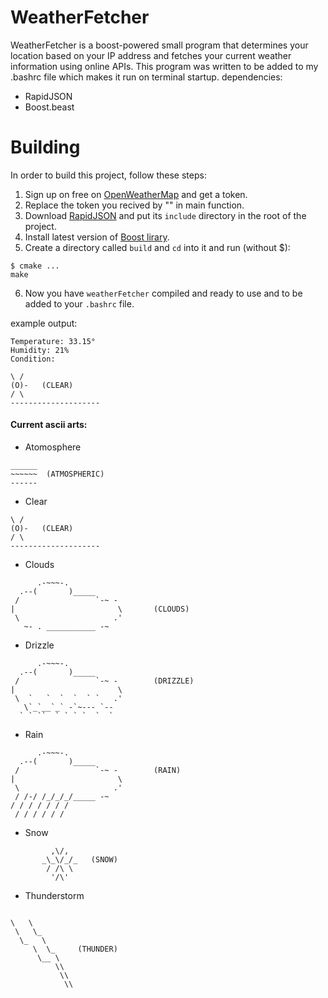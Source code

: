 # WeatherFetcher

WeatherFetcher is a boost-powered small program that determines your location based on your IP address and fetches your current weather information using online APIs. This program was written to be added to my .bashrc file which makes it run on terminal startup.
dependencies:
 - RapidJSON
 - Boost.beast
 
# Building
In order to build this project, follow these steps:
1. Sign up on free on [OpenWeatherMap](openweathermap.org/) and get a token.
2. Replace the token you recived by "<Token>" in main function.
3. Download [RapidJSON](https://github.com/Tencent/rapidjson) and put its `include` directory in the root of the project.
4. Install latest version of [Boost lirary](https://www.boost.org/).
5. Create a directory called `build` and `cd` into it and run (without $): 
```
$ cmake ...
make
```
6. Now you have `weatherFetcher` compiled and ready to use and to be added to your `.bashrc` file.

example output:

```text
Temperature: 33.15°
Humidity: 21%
Condition:

\ / 
(O)-   (CLEAR)
/ \
--------------------
```

#### Current ascii arts:
  - Atomosphere
```text
______
~~~~~~  (ATMOSPHERIC)
------   
```

  - Clear
```text
\ / 
(O)-   (CLEAR)
/ \
--------------------
```

  - Clouds
```text
      .-~~~-.
  .--(       )_____
 /                 `-~ -
|                       \       (CLOUDS)
 \                     .'
   ~- . ___________ -~
```
  - Drizzle
```text
      .-~~~-.
  .--(       )_____
 /                 `-~ -        (DRIZZLE)
|                       \
 \  `   `  `  `  ` `   .'
   \`_`__`_` -`~--- `-- 
  ` ` ``  ` ` ` `  `  `
```
  - Rain
```text
      .-~~~-.
  .--(       )_____
 /                 `-~ -        (RAIN)
|                       \
 \                     .'
 / /-/ /_/_/_/_____ -~
/ / / / / / /
 / / / / / /
```
  - Snow
```text
         ,\/,
       _\_\/_/_   (SNOW)
        / /\ \
         '/\'
```
 - Thunderstorm
```text

\   \
 \   \_
  \_   \
     \  \_     (THUNDER)
      \__ \
          \\
           \\
            \\
```

